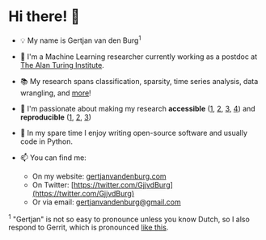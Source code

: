 # Hi there! :wave:

* :bulb: My name is Gertjan van den Burg<sup>1</sup>

* :seedling: I'm a Machine Learning researcher currently working as a postdoc 
  at [The Alan Turing Institute](https://turing.ac.uk).

* :books: My research spans classification, sparsity, time series analysis, 
  data wrangling, and [more](https://gertjanvandenburg.com/research/)!

* :ocean: I'm passionate about making my research **accessible** 
  ([1](https://github.com/alan-turing-institute/CleverCSV), 
  [2](https://github.com/GjjvdBurg/PyGenSVM), 
  [3](https://github.com/GjjvdBurg/SparseStep), 
  [4](https://pypi.python.org/pypi/smartsvm/)) and **reproducible** 
  ([1](https://github.com/alan-turing-institute/rPSMF), 
  [2](https://github.com/alan-turing-institute/TCPDBench), 
  [3](https://github.com/alan-turing-institute/CSV_Wrangling/))

* :art: In my spare time I enjoy writing open-source software and usually code 
  in Python.

* :mailbox: You can find me:
  - On my website: [gertjanvandenburg.com](https://gertjanvandenburg.com/)
  - On Twitter: [https://twitter.com/GjjvdBurg](https://twitter.com/GjjvdBurg)
  - Or via email: [gertjanvandenburg@gmail.com](mailto:gertjanvandenburg@gmail.com)

<sup>1</sup> "Gertjan" is not so easy to pronounce unless you know Dutch, so I 
also respond to Gerrit, which is pronounced [like 
this](https://upload.wikimedia.org/wikipedia/commons/f/f9/En-ca-Garrett.oga).
